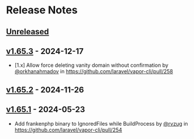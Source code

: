 # Release Notes

## [Unreleased](https://github.com/laravel/vapor-cli/compare/v1.65.3...master)

## [v1.65.3](https://github.com/laravel/vapor-cli/compare/v1.65.2...v1.65.3) - 2024-12-17

* [1.x] Allow force deleting vanity domain without confirmation by [@orkhanahmadov](https://github.com/orkhanahmadov) in https://github.com/laravel/vapor-cli/pull/258

## [v1.65.2](https://github.com/laravel/vapor-cli/compare/v1.65.1...v1.65.2) - 2024-11-26

## [v1.65.1](https://github.com/laravel/vapor-cli/compare/v1.65.0...v1.65.1) - 2024-05-23

* Add frankenphp binary to IgnoredFiles while BuildProcess by [@rvzug](https://github.com/rvzug) in https://github.com/laravel/vapor-cli/pull/254
